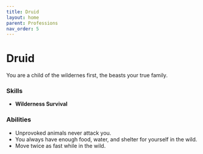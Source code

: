 ```yaml
---
title: Druid
layout: home
parent: Professions
nav_order: 5
---
```


# Druid
You are a child of the wildernes first, the beasts your true family.

### Skills
*  **Wilderness Survival**

### Abilities
*  Unprovoked animals never attack you.
*  You always have enough food, water, and shelter for yourself in the wild.
*  Move twice as fast while in the wild.
